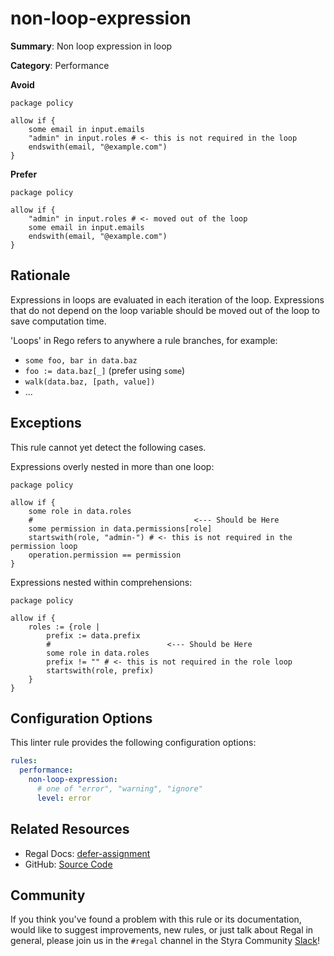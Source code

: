 # non-loop-expression

**Summary**: Non loop expression in loop

**Category**: Performance

**Avoid**

```rego
package policy

allow if {
    some email in input.emails
    "admin" in input.roles # <- this is not required in the loop
    endswith(email, "@example.com")
}
```

**Prefer**

```rego
package policy

allow if {
    "admin" in input.roles # <- moved out of the loop
    some email in input.emails
    endswith(email, "@example.com")
}
```

## Rationale

Expressions in loops are evaluated in each iteration of the loop. Expressions
that do not depend on the loop variable should be moved out of the loop to
save computation time.

'Loops' in Rego refers to anywhere a rule branches, for example:

- `some foo, bar in data.baz`
- `foo := data.baz[_]` (prefer using `some`)
- `walk(data.baz, [path, value])`
- ...

## Exceptions

This rule cannot yet detect the following cases.

Expressions overly nested in more than one loop:

```rego
package policy

allow if {
    some role in data.roles
    #                                    <--- Should be Here
    some permission in data.permissions[role]
    startswith(role, "admin-") # <- this is not required in the permission loop
    operation.permission == permission
}
```

Expressions nested within comprehensions:

```rego
package policy

allow if {
    roles := {role |
        prefix := data.prefix
        #                          <--- Should be Here
        some role in data.roles
        prefix != "" # <- this is not required in the role loop
        startswith(role, prefix)
    }
}
```

## Configuration Options

This linter rule provides the following configuration options:

```yaml
rules:
  performance:
    non-loop-expression:
      # one of "error", "warning", "ignore"
      level: error
```

## Related Resources

- Regal Docs: [defer-assignment](https://docs.styra.com/regal/rules/performance/defer-assignment)
- GitHub: [Source Code](https://github.com/open-policy-agent/regal/blob/main/bundle/regal/rules/performance/non-loop-expression/non_loop_expression.rego)

## Community

If you think you've found a problem with this rule or its documentation, would like to suggest improvements, new rules,
or just talk about Regal in general, please join us in the `#regal` channel in the Styra Community
[Slack](https://inviter.co/styra)!
